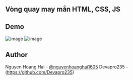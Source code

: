 ## Vòng quay may mắn HTML, CSS, JS
## Demo
![image](https://github.com/user-attachments/assets/cac704ba-f68c-4ffc-b01e-ef83ab2917bf)
![image](https://github.com/user-attachments/assets/00d43af4-3fb0-4d41-9c0a-3c902584ff7b)

## Author
Nguyen Hoang Hai - [@nguyenhoanghai1605](https://github.com/nguyenhoanghai1605)
Devapro235 - (https://github.com/Devapro235)
